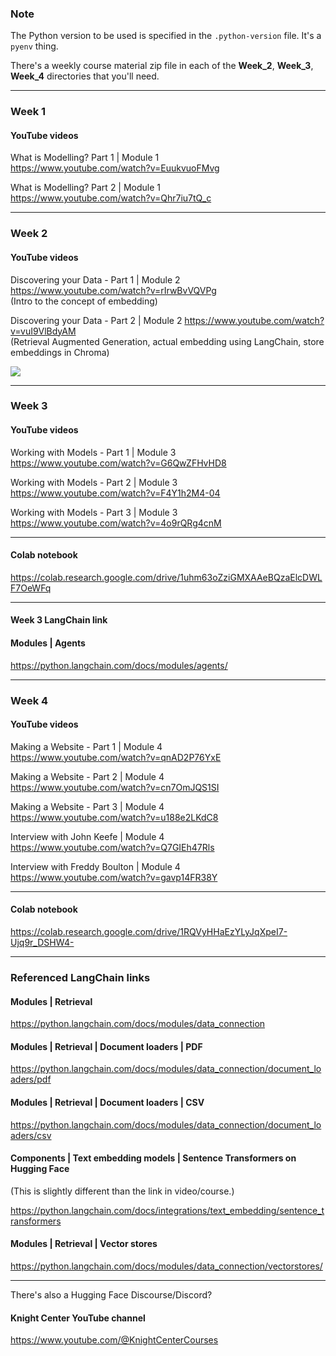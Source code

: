 ### Note
The Python version to be used is specified in the `.python-version` file. It's a `pyenv` thing.

There's a weekly course material zip file in each of the **Week_2**, **Week_3**, **Week_4** directories that you'll need.

----

### Week 1

#### YouTube videos

What is Modelling? Part 1 | Module 1  
https://www.youtube.com/watch?v=EuukvuoFMvg

What is Modelling? Part 2 | Module 1  
https://www.youtube.com/watch?v=Qhr7iu7tQ_c

---

### Week 2

#### YouTube videos

Discovering your Data - Part 1 | Module 2  
https://www.youtube.com/watch?v=rIrwBvVQVPg  
(Intro to the concept of embedding)

Discovering your Data - Part 2 | Module 2
https://www.youtube.com/watch?v=vuI9VlBdyAM  
(Retrieval Augmented Generation, actual embedding using LangChain, store embeddings in Chroma)

![](https://python.langchain.com/assets/images/data_connection-95ff2033a8faa5f3ba41376c0f6dd32a.jpg)

----

### Week 3

#### YouTube videos

Working with Models - Part 1 | Module 3  
https://www.youtube.com/watch?v=G6QwZFHvHD8

Working with Models - Part 2 | Module 3  
https://www.youtube.com/watch?v=F4Y1h2M4-04

Working with Models - Part 3 | Module 3  
https://www.youtube.com/watch?v=4o9rQRg4cnM

----

#### Colab notebook
https://colab.research.google.com/drive/1uhm63oZziGMXAAeBQzaElcDWLF7OeWFq

----

#### Week 3 LangChain link

#### Modules | Agents

https://python.langchain.com/docs/modules/agents/

----

### Week 4

#### YouTube videos

Making a Website - Part 1 | Module 4  
https://www.youtube.com/watch?v=qnAD2P76YxE

Making a Website - Part 2 | Module 4  
https://www.youtube.com/watch?v=cn7OmJQS1SI

Making a Website - Part 3 | Module 4  
https://www.youtube.com/watch?v=u188e2LKdC8

Interview with John Keefe | Module 4  
https://www.youtube.com/watch?v=Q7GIEh47Rls

Interview with Freddy Boulton | Module 4  
https://www.youtube.com/watch?v=gavp14FR38Y

----

#### Colab notebook
https://colab.research.google.com/drive/1RQVyHHaEzYLyJqXpeI7-Ujq9r_DSHW4-

----

### Referenced LangChain links

#### Modules | Retrieval

https://python.langchain.com/docs/modules/data_connection

#### Modules | Retrieval | Document loaders | PDF

https://python.langchain.com/docs/modules/data_connection/document_loaders/pdf

#### Modules | Retrieval | Document loaders | CSV

https://python.langchain.com/docs/modules/data_connection/document_loaders/csv

#### Components | Text embedding models | Sentence Transformers on Hugging Face

(This is slightly different than the link in video/course.)

https://python.langchain.com/docs/integrations/text_embedding/sentence_transformers

#### Modules | Retrieval | Vector stores

https://python.langchain.com/docs/modules/data_connection/vectorstores/

----

There's also a Hugging Face Discourse/Discord?

#### Knight Center YouTube channel

https://www.youtube.com/@KnightCenterCourses
